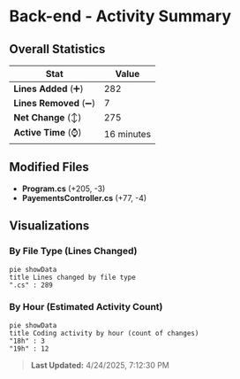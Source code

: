 # Back-end - Activity Summary 

## Overall Statistics

| Stat                   | Value                                                             |
| ---------------------- | ----------------------------------------------------------------- |
| **Lines Added** (➕)   | 282                                          |
| **Lines Removed** (➖) | 7                                        |
| **Net Change** (↕)    | 275                |
| **Active Time** (⌚)   | 16 minutes |


## Modified Files
- **Program.cs** (+205, -3)
- **PayementsController.cs** (+77, -4)

## Visualizations

### By File Type (Lines Changed)

```mermaid
pie showData
title Lines changed by file type
".cs" : 289
```

### By Hour (Estimated Activity Count)

```mermaid
pie showData
title Coding activity by hour (count of changes)
"18h" : 3
"19h" : 12
```


> **Last Updated:** 4/24/2025, 7:12:30 PM
